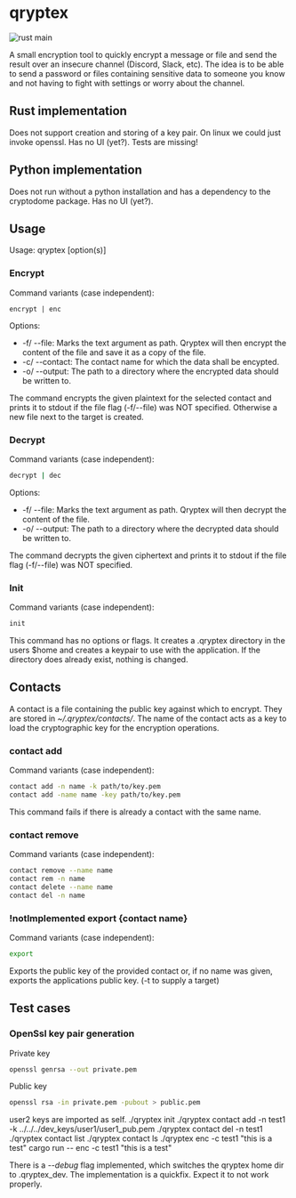 # qryptex
![rust main](https://github.com/Larodar/qryptex/actions/workflows/rust.yml/badge.svg)

A small encryption tool to quickly encrypt a message or file and send the result over an insecure channel (Discord, Slack, etc).
The idea is to be able to send a password or files containing sensitive data to someone you know and not having to fight with settings or worry about the channel.

## Rust implementation

Does not support creation and storing of a key pair. On linux we could just invoke openssl.
Has no UI (yet?).
Tests are missing!

## Python implementation

Does not run without a python installation and has a dependency to the cryptodome package.
Has no UI (yet?).

## Usage

Usage: qryptex [option(s)]

### Encrypt

Command variants (case independent):

```
encrypt | enc
```

Options:

* -f/ --file:       Marks the text argument as path.
    Qryptex will then encrypt the content of the file and save it as a copy of the file.
* -c/ --contact:    The contact name for which the data shall be encypted.
* -o/ --output:     The path to a directory where the encrypted data should be written to.

The command encrypts the given plaintext for the selected contact and prints it to stdout if the file flag (-f/--file) was NOT specified. Otherwise a new file next to the target is created.

### Decrypt

Command variants (case independent):

```bash
decrypt | dec
```

Options:

* -f/ --file:       Marks the text argument as path.
    Qryptex will then decrypt the content of the file.
* -o/ --output:     The path to a directory where the decrypted data should be written to.

The command decrypts the given ciphertext and prints it to stdout if the file flag (-f/--file) was NOT specified.

### Init

Command variants (case independent):

```bash
init
```

This command has no options or flags. It creates a .qryptex directory in the users $home and creates a keypair to use with the application.
If the directory does already exist, nothing is changed.

## Contacts

A contact is a file containing the public key against which to encrypt.
They are stored in *~/.qryptex/contacts/*. The name of the contact acts as a key to load the cryptographic key for the encryption operations.

### contact add

Command variants (case independent):

```bash
contact add -n name -k path/to/key.pem
contact add -name name -key path/to/key.pem
```

This command fails if there is already a contact with the same name.

### contact remove

Command variants (case independent):

```bash
contact remove --name name
contact rem -n name
contact delete --name name
contact del -n name
```

### !notImplemented export {contact name}

Command variants (case independent):

```bash
export
```

Exports the public key of the provided contact or, if no name was given, exports the applications public key. (-t to supply a target)

## Test cases

### OpenSsl key pair generation

Private key

```bash
openssl genrsa --out private.pem
```

Public key

```bash
openssl rsa -in private.pem -pubout > public.pem
```

user2 keys are imported as self.
./qryptex init
./qryptex contact add -n test1 -k ../../../dev_keys/user1/user1_pub.pem
./qryptex contact del -n test1
./qryptex contact list
./qryptex contact ls
./qryptex enc -c test1 "this is a test"
cargo run -- enc -c test1 "this is a test"

There is a *--debug* flag implemented, which switches the qryptex home dir to .qryptex_dev.
The implementation is a quickfix. Expect it to not work properly.
